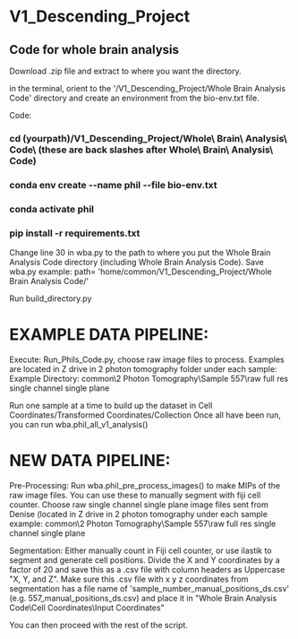 # V1_Descending_Project

## Code for whole brain analysis 

Download .zip file and extract to where you want the directory.  

in the terminal, orient to the '/V1_Descending_Project/Whole Brain Analysis Code' directory and create an environment from the bio-env.txt file. 

Code:
### cd (yourpath)/V1_Descending_Project/Whole\ Brain\ Analysis\ Code\   (these are back slashes after Whole\ Brain\ Analysis\ Code) 
### conda env create --name phil --file bio-env.txt
### conda activate phil
### pip install -r requirements.txt

Change line 30 in wba.py to the path to where you put the Whole Brain Analysis Code directory (including Whole Brain Analysis Code). Save wba.py 
example: path= 'home/common/V1_Descending_Project/Whole Brain Analysis Code/'

Run build_directory.py 


# EXAMPLE DATA PIPELINE:
    
Execute: Run_Phils_Code.py, choose raw image files to process. 
Examples are located in Z drive in 2 photon tomography folder under each sample: 
Example Directory: common\2 Photon Tomography\Sample 557\raw full res single channel single plane

Run one sample at a time to build up the dataset in Cell Coordinates/Transformed Coordinates/Collection
Once all have been run, you can run wba.phil_all_v1_analysis() 
  

# NEW DATA PIPELINE:  
Pre-Processing:
Run wba.phil_pre_process_images() to make MIPs of the raw image files. You can use these to manually segment with fiji cell counter. 
Choose raw single channel single plane image files sent from Denise (located in Z drive in 2 photon tomography under each sample example: 
common\2 Photon Tomography\Sample 557\raw full res single channel single plane

Segmentation: 
Either manually count in Fiji cell counter, or use ilastik to segment and generate cell positions. Divide the X and Y coordinates by a factor of 20 and save this as a .csv file with column headers as Uppercase "X, Y, and Z". 
Make sure this .csv file with x y z coordinates from segmentation has a file name of 'sample_number_manual_positions_ds.csv' (e.g. 557_manual_positions_ds.csv) and place it in "Whole Brain Analysis Code\Cell Coordinates\Input Coordinates" 

You can then proceed with the rest of the script.
